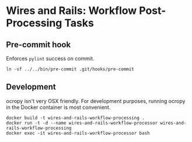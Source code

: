 # Wires and Rails: Workflow Post-Processing Tasks

## Pre-commit hook

Enforces `pylint` success on commit.

```
ln -sf ../../bin/pre-commit .git/hooks/pre-commit
```

## Development

ocropy isn't very OSX friendly. For development purposes, running ocropy in the Docker container is most convenient.

```
docker build -t wires-and-rails-workflow-processing .
docker run -t -d --name wires-and-rails-workflow-processor wires-and-rails-workflow-processing
docker exec -it wires-and-rails-workflow-processor bash
```
